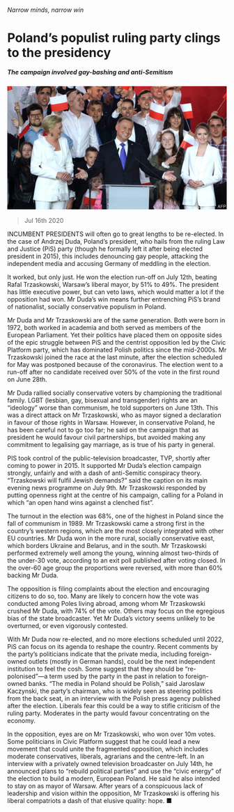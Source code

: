 ###### Narrow minds, narrow win

# Poland’s populist ruling party clings to the presidency 

##### The campaign involved gay-bashing and anti-Semitism 

![image](images/20200718_EUP503_0.jpg) 

> Jul 16th 2020 

INCUMBENT PRESIDENTS will often go to great lengths to be re-elected. In the case of Andrzej Duda, Poland’s president, who hails from the ruling Law and Justice (PiS) party (though he formally left it after being elected president in 2015), this includes denouncing gay people, attacking the independent media and accusing Germany of meddling in the election.

It worked, but only just. He won the election run-off on July 12th, beating Rafal Trzaskowski, Warsaw’s liberal mayor, by 51% to 49%. The president has little executive power, but can veto laws, which would matter a lot if the opposition had won. Mr Duda’s win means further entrenching PiS’s brand of nationalist, socially conservative populism in Poland.


Mr Duda and Mr Trzaskowski are of the same generation. Both were born in 1972, both worked in academia and both served as members of the European Parliament. Yet their politics have placed them on opposite sides of the epic struggle between PiS and the centrist opposition led by the Civic Platform party, which has dominated Polish politics since the mid-2000s. Mr Trzaskowski joined the race at the last minute, after the election scheduled for May was postponed because of the coronavirus. The election went to a run-off after no candidate received over 50% of the vote in the first round on June 28th.

Mr Duda rallied socially conservative voters by championing the traditional family. LGBT (lesbian, gay, bisexual and transgender) rights are an “ideology” worse than communism, he told supporters on June 13th. This was a direct attack on Mr Trzaskowski, who as mayor signed a declaration in favour of those rights in Warsaw. However, in conservative Poland, he has been careful not to go too far; he said on the campaign that as president he would favour civil partnerships, but avoided making any commitment to legalising gay marriage, as is true of his party in general.

PIS took control of the public-television broadcaster, TVP, shortly after coming to power in 2015. It supported Mr Duda’s election campaign strongly, unfairly and with a dash of anti-Semitic conspiracy theory. “Trzaskowski will fulfil Jewish demands?” said the caption on its main evening news programme on July 9th. Mr Trzaskowski responded by putting openness right at the centre of his campaign, calling for a Poland in which “an open hand wins against a clenched fist”.

The turnout in the election was 68%, one of the highest in Poland since the fall of communism in 1989. Mr Trzaskowski came a strong first in the country’s western regions, which are the most closely integrated with other EU countries. Mr Duda won in the more rural, socially conservative east, which borders Ukraine and Belarus, and in the south. Mr Trzaskowski performed extremely well among the young, winning almost two-thirds of the under-30 vote, according to an exit poll published after voting closed. In the over-60 age group the proportions were reversed, with more than 60% backing Mr Duda.

The opposition is filing complaints about the election and encouraging citizens to do so, too. Many are likely to concern how the vote was conducted among Poles living abroad, among whom Mr Trzaskowski crushed Mr Duda, with 74% of the vote. Others may focus on the egregious bias of the state broadcaster. Yet Mr Duda’s victory seems unlikely to be overturned, or even vigorously contested.

With Mr Duda now re-elected, and no more elections scheduled until 2022, PiS can focus on its agenda to reshape the country. Recent comments by the party’s politicians indicate that the private media, including foreign-owned outlets (mostly in German hands), could be the next independent institution to feel the cosh. Some suggest that they should be “re-polonised”—a term used by the party in the past in relation to foreign-owned banks. “The media in Poland should be Polish,” said Jaroslaw Kaczynski, the party’s chairman, who is widely seen as steering politics from the back seat, in an interview with the Polish press agency published after the election. Liberals fear this could be a way to stifle criticism of the ruling party. Moderates in the party would favour concentrating on the economy.

In the opposition, eyes are on Mr Trzaskowski, who won over 10m votes. Some politicians in Civic Platform suggest that he could lead a new movement that could unite the fragmented opposition, which includes moderate conservatives, liberals, agrarians and the centre-left. In an interview with a privately owned television broadcaster on July 14th, he announced plans to “rebuild political parties” and use the “civic energy” of the election to build a modern, European Poland. He said he also intended to stay on as mayor of Warsaw. After years of a conspicuous lack of leadership and vision within the opposition, Mr Trzaskowski is offering his liberal compatriots a dash of that elusive quality: hope. ■

